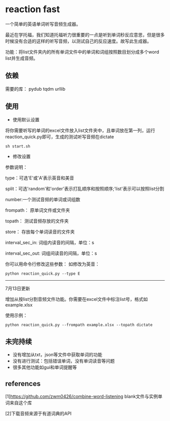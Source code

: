 # reaction fast
一个简单的英语单词听写音频生成器。

最近在学托福，我们知道托福听力很重要的一点是听到单词秒反应意思，但是很多时候没有合适的这样的听写音频，以测试自己的反应速度。故写此生成器。

功能：将list文件夹内的所有单词文件中的单词和词组按照数目划分成多个word list并生成音频。

## 依赖
需要的库：
pydub
tqdm
urllib

## 使用
- 使用默认设置

将你需要听写的单词的excel文件放入list文件夹中，且单词放在第一列，运行reaction_quick.py即可，生成的测试听写音频在dictate
```shell script
sh start.sh
```

- 修改设置

参数说明：

type：可选'E'或'A'表示英音和美音

split：可选'random'和'order'表示打乱顺序和按照顺序;'list'表示可以按照list分割

number:一个测试音频的单词或词组数

frompath： 原单词文件或文件夹

topath： 测试音频存放的文件夹

store： 存放每个单词读音的文件夹

interval_sec_in: 词组内读音的间隔，单位：s

interval_sec_out: 词组间读音的间隔，单位：s

你可以用命令行修改这些参数：
如修改为英音：
```shell script
python reaction_quick.py --type E
```

---
7月13日更新

增加从按list分割音频文件功能。你需要在excel文件中标注list号，格式如example.xlsx

使用示例：

```shell script
python reaction_quick.py --frompath example.xlsx --topath dictate
```

## 未完持续
- 没有增加从txt，json等文件中获取单词的功能
- 没有进行测试：包括错误单词，没有单词读音等问题
- 很多其他功能如gui和单词提醒等

## references
[1]https://github.com/zwm0426/combine-word-listening
blank文件与实例单词来自这个库

[2]下载音频来源于有道词典的API
